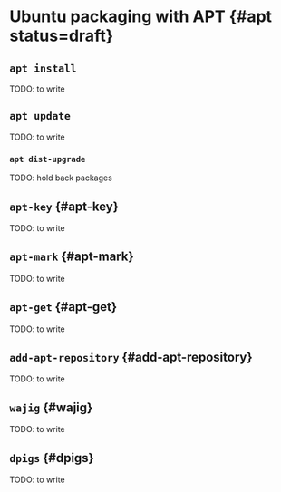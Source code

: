 # Ubuntu packaging with APT {#apt status=draft}

## `apt install`

TODO: to write


## `apt update`

TODO: to write


### `apt dist-upgrade`

TODO: hold back packages


## `apt-key` {#apt-key}

TODO: to write


## `apt-mark` {#apt-mark}

TODO: to write


## `apt-get` {#apt-get}

TODO: to write


## `add-apt-repository` {#add-apt-repository}

TODO: to write


## `wajig` {#wajig}

TODO: to write


## `dpigs` {#dpigs}

TODO: to write
